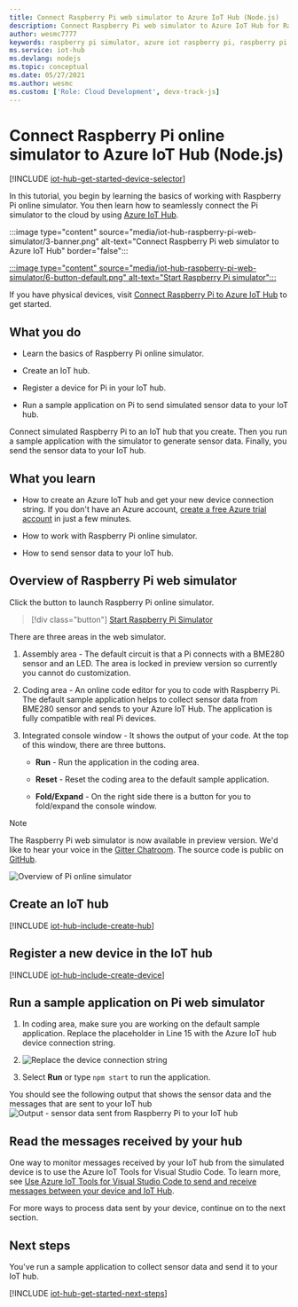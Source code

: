 ```yaml
---
title: Connect Raspberry Pi web simulator to Azure IoT Hub (Node.js)
description: Connect Raspberry Pi web simulator to Azure IoT Hub for Raspberry Pi to send data to the Azure cloud.
author: wesmc7777
keywords: raspberry pi simulator, azure iot raspberry pi, raspberry pi iot hub, raspberry pi send data to cloud, raspberry pi to cloud
ms.service: iot-hub
ms.devlang: nodejs
ms.topic: conceptual
ms.date: 05/27/2021
ms.author: wesmc
ms.custom: ['Role: Cloud Development', devx-track-js]
---
```


# Connect Raspberry Pi online simulator to Azure IoT Hub (Node.js)

[!INCLUDE [iot-hub-get-started-device-selector](../../includes/iot-hub-get-started-device-selector.md)]

In this tutorial, you begin by learning the basics of working with Raspberry Pi online simulator. You then learn how to seamlessly connect the Pi simulator to the cloud by using [Azure IoT Hub](about-iot-hub.md).

:::image type="content" source="media/iot-hub-raspberry-pi-web-simulator/3-banner.png" alt-text="Connect Raspberry Pi web simulator to Azure IoT Hub" border="false":::

[:::image type="content" source="media/iot-hub-raspberry-pi-web-simulator/6-button-default.png" alt-text="Start Raspberry Pi simulator":::](https://azure-samples.github.io/raspberry-pi-web-simulator/#getstarted)


If you have physical devices, visit [Connect Raspberry Pi to Azure IoT Hub](iot-hub-raspberry-pi-kit-node-get-started.md) to get started.

## What you do

* Learn the basics of Raspberry Pi online simulator.

* Create an IoT hub.

* Register a device for Pi in your IoT hub.

* Run a sample application on Pi to send simulated sensor data to your IoT hub.

Connect simulated Raspberry Pi to an IoT hub that you create. Then you run a sample application with the simulator to generate sensor data. Finally, you send the sensor data to your IoT hub.

## What you learn

* How to create an Azure IoT hub and get your new device connection string. If you don't have an Azure account, [create a free Azure trial account](https://azure.microsoft.com/free/) in just a few minutes.

* How to work with Raspberry Pi online simulator.

* How to send sensor data to your IoT hub.

## Overview of Raspberry Pi web simulator

Click the button to launch Raspberry Pi online simulator.

> [!div class="button"]
> <a href="https://azure-samples.github.io/raspberry-pi-web-simulator/#GetStarted" target="_blank">Start Raspberry Pi Simulator</a>

There are three areas in the web simulator.

1. Assembly area - The default circuit is that a Pi connects with a BME280 sensor and an LED. The area is locked in preview version so currently you cannot do customization.

2. Coding area - An online code editor for you to code with Raspberry Pi. The default sample application helps to collect sensor data from BME280 sensor and sends to your Azure IoT Hub. The application is fully compatible with real Pi devices. 

3. Integrated console window - It shows the output of your code. At the top of this window, there are three buttons.

   * **Run** - Run the application in the coding area.

   * **Reset** - Reset the coding area to the default sample application.

   * **Fold/Expand** - On the right side there is a button for you to fold/expand the console window.

> [!NOTE]
> The Raspberry Pi web simulator is now available in preview version. We'd like to hear your voice in the [Gitter Chatroom](https://gitter.im/Microsoft/raspberry-pi-web-simulator). The source code is public on [GitHub](https://github.com/Azure-Samples/raspberry-pi-web-simulator).

![Overview of Pi online simulator](media/iot-hub-raspberry-pi-web-simulator/0-overview.png)

## Create an IoT hub

[!INCLUDE [iot-hub-include-create-hub](../../includes/iot-hub-include-create-hub.md)]

## Register a new device in the IoT hub

[!INCLUDE [iot-hub-include-create-device](../../includes/iot-hub-include-create-device.md)]

## Run a sample application on Pi web simulator

1. In coding area, make sure you are working on the default sample application. Replace the placeholder in Line 15 with the Azure IoT hub device connection string.
1. 
   ![Replace the device connection string](media/iot-hub-raspberry-pi-web-simulator/1-connectionstring.png)

2. Select **Run** or type `npm start` to run the application.

You should see the following output that shows the sensor data and the messages that are sent to your IoT hub
![Output - sensor data sent from Raspberry Pi to your IoT hub](media/iot-hub-raspberry-pi-web-simulator/2-run-application.png)

## Read the messages received by your hub

One way to monitor messages received by your IoT hub from the simulated device is to use the Azure IoT Tools for Visual Studio Code. To learn more, see [Use Azure IoT Tools for Visual Studio Code to send and receive messages between your device and IoT Hub](iot-hub-vscode-iot-toolkit-cloud-device-messaging.md).

For more ways to process data sent by your device, continue on to the next section.

## Next steps

You've run a sample application to collect sensor data and send it to your IoT hub.

[!INCLUDE [iot-hub-get-started-next-steps](../../includes/iot-hub-get-started-next-steps.md)]
